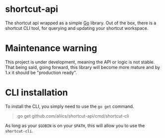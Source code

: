 # shortcut-api

The shortcut api wrapped as a simple [Go](https://go.dev) library. Out of the box, there is a shortcut CLI tool, for
querying and updating your shortcut workspace.

# Maintenance warning

This project is under development, meaning the API or logic is not stable.
That being said, going forward, this library will become more mature and by 1.x it should be "production ready".

# CLI installation

To install the CLI, you simply need to use the `go get` command.

> go get github.com/aliics/shortcut-api/cmd/shortcut-cli

As long as your `$GOBIN` is on your `$PATH`, this will allow you to use the `shortcut-cli`.
